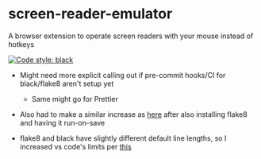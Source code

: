 # screen-reader-emulator

A browser extension to operate screen readers with your mouse instead of hotkeys

[![Code style: black](https://img.shields.io/badge/code%20style-black-000000.svg)](https://github.com/psf/black)

- Might need more explicit calling out if pre-commit hooks/CI for black/flake8 aren't setup yet

  - Same might go for Prettier

- Also had to make a similar increase as [here](https://github.com/Microsoft/vscode-python/issues/4842#issuecomment-478759707) after also installing flake8 and having it run-on-save

- flake8 and black have slightly different default line lengths, so I increased vs code's limits per [this](https://github.com/psf/black/blob/ac10ca8e60594a6bdf57ff3b078eccb3192d7878/README.md#user-content-line-length)
